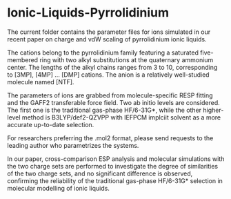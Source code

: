 # Ionic-Liquids-Pyrrolidinium

The current folder contains the parameter files for ions simulated in our recent paper on charge and vdW scaling of pyrrolidinium ionic liquids. 

The cations belong to the pyrrolidinium family featuring a saturated five-membered ring with two alkyl substitutions at the quaternary ammonium center. The lengths of the alkyl chains ranges from 3 to 10, corresponding to [3MP], [4MP] ... [DMP] cations. 
The anion is a relatively well-studied molecule named [NTF]. 

The parameters of ions are grabbed from molecule-specific RESP fitting and the GAFF2 transferable force field. Two ab initio levels are considered. The first one is the traditional gas-phase HF/6-31G*, while the other higher-level method is B3LYP/def2-QZVPP with IEFPCM implciit solvent as a more accurate up-to-date selection. 

For researchers preferring the .mol2 format, please send requests to the leading author who parametrizes the systems. 

In our paper, cross-comparison ESP analysis and molecular simulations with the two charge sets are performed to investigate the degree of similarities of the two charge sets, and no significant difference is observed, confirming the reliability of the traditional gas-phase HF/6-31G* selection in molecular modelling of ionic liquids. 
